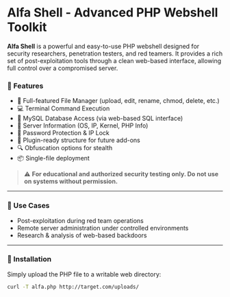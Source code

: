 # Alfa Shell - Advanced PHP Webshell Toolkit

**Alfa Shell** is a powerful and easy-to-use PHP webshell designed for security researchers, penetration testers, and red teamers. It provides a rich set of post-exploitation tools through a clean web-based interface, allowing full control over a compromised server.

### 🚀 Features
- 📁 Full-featured File Manager (upload, edit, rename, chmod, delete, etc.)
- 💻 Terminal Command Execution
- 🐘 MySQL Database Access (via web-based SQL interface)
- 📡 Server Information (OS, IP, Kernel, PHP Info)
- 🔐 Password Protection & IP Lock
- 🧩 Plugin-ready structure for future add-ons
- 🔍 Obfuscation options for stealth
- 📦 Single-file deployment

> ⚠️ **For educational and authorized security testing only. Do not use on systems without permission.**

---

### 📌 Use Cases
- Post-exploitation during red team operations  
- Remote server administration under controlled environments  
- Research & analysis of web-based backdoors

---

### 📁 Installation
Simply upload the PHP file to a writable web directory:
```bash
curl -T alfa.php http://target.com/uploads/
